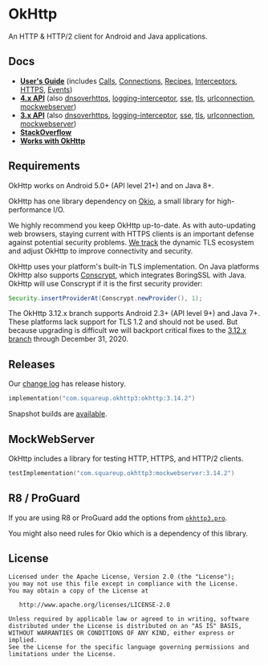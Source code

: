 OkHttp
======

An HTTP & HTTP/2 client for Android and Java applications.

Docs
----

 * [**User's Guide**](docs/calls.md) (includes [Calls](docs/calls.md), [Connections](docs/connections.md),
   [Recipes](docs/recipes.md), [Interceptors](docs/interceptors.md), [HTTPS](docs/https.md), [Events](docs/events.md))
 * [**4.x API**][4x_okhttp] (also [dnsoverhttps][4x_dnsoverhttps],
   [logging-interceptor][4x_logging], [sse][4x_sse], [tls][4x_tls],
   [urlconnection][4x_urlconnection], [mockwebserver][4x_mockwebserver])
 * [**3.x API**][3x_okhttp] (also [dnsoverhttps][3x_dnsoverhttps],
   [logging-interceptor][3x_logging], [sse][3x_sse], [tls][3x_tls],
   [urlconnection][3x_urlconnection], [mockwebserver][3x_mockwebserver])
 * [**StackOverflow**](http://stackoverflow.com/questions/tagged/okhttp?sort=active)
 * [**Works with OkHttp**](docs/works_with_okhttp.md)


Requirements
------------

OkHttp works on Android 5.0+ (API level 21+) and on Java 8+.

OkHttp has one library dependency on [Okio][okio], a small library for high-performance I/O.

We highly recommend you keep OkHttp up-to-date. As with auto-updating web browsers, staying current
with HTTPS clients is an important defense against potential security problems. [We
track][tls_history] the dynamic TLS ecosystem and adjust OkHttp to improve connectivity and
security.

OkHttp uses your platform's built-in TLS implementation. On Java platforms OkHttp also supports
[Conscrypt][conscrypt], which integrates BoringSSL with Java. OkHttp will use Conscrypt if it is
the first security provider:

```java
Security.insertProviderAt(Conscrypt.newProvider(), 1);
```

The OkHttp 3.12.x branch supports Android 2.3+ (API level 9+) and Java 7+. These platforms lack
support for TLS 1.2 and should not be used. But because upgrading is difficult we will backport
critical fixes to the [3.12.x branch][okhttp_312x] through December 31, 2020.

Releases
--------

Our [change log](CHANGELOG.md) has release history.

```kotlin
implementation("com.squareup.okhttp3:okhttp:3.14.2")
```

Snapshot builds are [available][snap].


MockWebServer
-------------

OkHttp includes a library for testing HTTP, HTTPS, and HTTP/2 clients.

```kotlin
testImplementation("com.squareup.okhttp3:mockwebserver:3.14.2")
```

R8 / ProGuard
-------------

If you are using R8 or ProGuard add the options from [`okhttp3.pro`][okhttp3_pro].

You might also need rules for Okio which is a dependency of this library.


License
-------

    Licensed under the Apache License, Version 2.0 (the "License");
    you may not use this file except in compliance with the License.
    You may obtain a copy of the License at

       http://www.apache.org/licenses/LICENSE-2.0

    Unless required by applicable law or agreed to in writing, software
    distributed under the License is distributed on an "AS IS" BASIS,
    WITHOUT WARRANTIES OR CONDITIONS OF ANY KIND, either express or implied.
    See the License for the specific language governing permissions and
    limitations under the License.


 [conscrypt]: https://github.com/google/conscrypt/
 [okhttp_312x]: https://github.com/square/okhttp/tree/okhttp_3.12.x
 [okio]: https://github.com/square/okio/
 [snap]: https://oss.sonatype.org/content/repositories/snapshots/
 [tls_history]: docs/tls_configuration_history.md
 [website]: https://square.github.io/okhttp
 [okhttp3_pro]: https://github.com/square/okhttp/blob/master/okhttp/src/main/resources/META-INF/proguard/okhttp3.pro

 [4x_okhttp]: http://square.github.io/okhttp/4.x/okhttp/okhttp/okhttp3/
 [4x_dnsoverhttps]: http://square.github.io/okhttp/4.x/okhttp-dnsoverhttps/okhttp-dnsoverhttps/okhttp3.dnsoverhttps/
 [4x_logging]: http://square.github.io/okhttp/4.x/logging-interceptor/okhttp-logging-interceptor/okhttp3.logging/
 [4x_sse]: http://square.github.io/okhttp/4.x/okhttp-sse/okhttp-sse/okhttp3.sse/
 [4x_tls]: http://square.github.io/okhttp/4.x/okhttp-tls/okhttp-tls/okhttp3.tls/
 [4x_urlconnection]: http://square.github.io/okhttp/4.x/okhttp-urlconnection/okhttp-urlconnection/okhttp3/
 [4x_mockwebserver]: http://square.github.io/okhttp/4.x/mockwebserver/mockwebserver/okhttp3.mockwebserver/
 [3x_okhttp]: http://square.github.io/okhttp/3.x/okhttp/
 [3x_dnsoverhttps]: http://square.github.io/okhttp/3.x/okhttp-dnsoverhttps/
 [3x_logging]: http://square.github.io/okhttp/3.x/logging-interceptor/
 [3x_sse]: http://square.github.io/okhttp/3.x/okhttp-sse/
 [3x_tls]: http://square.github.io/okhttp/3.x/okhttp-tls/
 [3x_urlconnection]: http://square.github.io/okhttp/3.x/okhttp-urlconnection/
 [3x_mockwebserver]: http://square.github.io/okhttp/3.x/mockwebserver/
